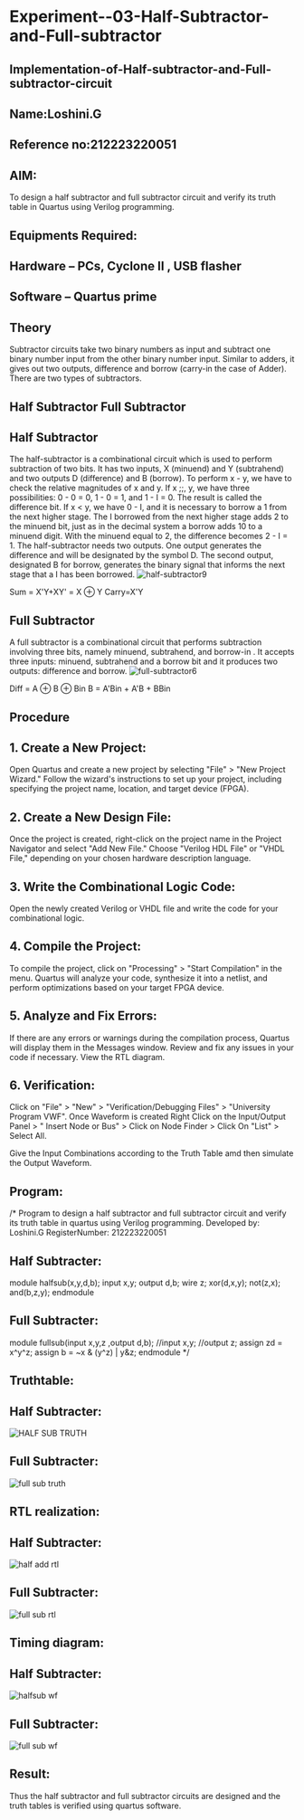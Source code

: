 # Experiment--03-Half-Subtractor-and-Full-subtractor
## Implementation-of-Half-subtractor-and-Full-subtractor-circuit
## Name:Loshini.G
## Reference no:212223220051
## AIM:
To design a half subtractor and full subtractor circuit and verify its truth table in Quartus using Verilog programming.

## Equipments Required:
## Hardware – PCs, Cyclone II , USB flasher
## Software – Quartus prime
## Theory
Subtractor circuits take two binary numbers as input and subtract one binary number input from the other binary number input. Similar to adders, it gives out two outputs, difference and borrow (carry-in the case of Adder). There are two types of subtractors.

## Half Subtractor Full Subtractor
## Half Subtractor
The half-subtractor is a combinational circuit which is used to perform subtraction of two bits. It has two inputs, X (minuend) and Y (subtrahend) and two outputs D (difference) and B (borrow). To perform x - y, we have to check the relative magnitudes of x and y. If x ;;, y, we have three possibilities: 0 - 0 = 0, 1 - 0 = 1, and 1 - I = 0. The result is called the difference bit. If x < y, we have 0 - I, and it is necessary to borrow a 1 from the next higher stage. The I borrowed from the next higher stage adds 2 to the minuend bit, just as in the decimal system a borrow adds 10 to a minuend digit. With the minuend equal to 2, the difference becomes 2 - I = 1. The half-subtractor needs two outputs. One output generates the difference and will be designated by the symbol D. The second output, designated B for borrow, generates the binary signal that informs the next stage that a I has been borrowed.
![half-subtractor9](https://user-images.githubusercontent.com/36288975/166112538-58c3bc7c-ee5d-4e6a-ac8d-8e8328efe27a.png)


Sum = X'Y+XY' = X ⊕ Y
Carry=X'Y

## Full Subtractor
A full subtractor is a combinational circuit that performs subtraction involving three bits, namely minuend, subtrahend, and borrow-in . It accepts three inputs: minuend, subtrahend and a borrow bit and it produces two outputs: difference and borrow. 
![full-subtractor6](https://user-images.githubusercontent.com/36288975/166112541-24c68359-3de8-4674-ae22-8272ffc385ed.png)


Diff = A ⊕ B ⊕ Bin B = A'Bin + A'B + BBin

## Procedure

## 1.	Create a New Project:
Open Quartus and create a new project by selecting "File" > "New Project Wizard."
Follow the wizard's instructions to set up your project, including specifying the project name, location, and target device (FPGA).
## 2.	Create a New Design File:

Once the project is created, right-click on the project name in the Project Navigator and select "Add New File."
Choose "Verilog HDL File" or "VHDL File," depending on your chosen hardware description language.
## 3.	Write the Combinational Logic Code:

Open the newly created Verilog or VHDL file and write the code for your combinational logic.
## 4.	Compile the Project:
To compile the project, click on "Processing" > "Start Compilation" in the menu.
Quartus will analyze your code, synthesize it into a netlist, and perform optimizations based on your target FPGA device.
## 5.	Analyze and Fix Errors:

If there are any errors or warnings during the compilation process, Quartus will display them in the Messages window.
Review and fix any issues in your code if necessary.
View the RTL diagram.
## 6.	Verification:
Click on "File" > "New" > "Verification/Debugging Files" > "University Program VWF".
Once Waveform is created Right Click on the Input/Output Panel > " Insert Node or Bus" > Click on Node Finder > Click On "List" > Select All.
 
Give the Input Combinations according to the Truth Table amd then simulate the Output Waveform.



## Program:
/*
Program to design a half subtractor and full subtractor circuit and verify its truth table in quartus using Verilog programming.
Developed by: Loshini.G
RegisterNumber:  212223220051
## Half Subtracter:
module halfsub(x,y,d,b);
input x,y;
output d,b;
wire z;
xor(d,x,y);
not(z,x);
and(b,z,y);
endmodule

## Full Subtracter:
module fullsub(input x,y,z ,output d,b);
//input x,y;
//output z;
assign zd = x^y^z;
assign b = ~x & (y^z) | y&z;
endmodule
*/

## Truthtable:
## Half Subtracter:
![HALF SUB TRUTH](https://github.com/Loshini2301/Experiment--03-Half-Subtractor-and-Full-subtractor/assets/150007305/dd216b7d-c577-4214-9c8e-90ae478b14da)


## Full Subtracter:
![full sub truth](https://github.com/Loshini2301/Experiment--03-Half-Subtractor-and-Full-subtractor/assets/150007305/c39c3ba0-69af-42f2-aebb-2a65eadf7a4d)

##  RTL realization:
## Half Subtracter:
![half add rtl](https://github.com/Loshini2301/Experiment--03-Half-Subtractor-and-Full-subtractor/assets/150007305/91c6e0fb-a46a-4c3c-8077-43dd07f56d99)

## Full Subtracter:
![full sub rtl](https://github.com/Loshini2301/Experiment--03-Half-Subtractor-and-Full-subtractor/assets/150007305/6ec5ee85-af14-4276-8149-a71008d07ca8)

## Timing diagram:
## Half Subtracter:
![halfsub wf](https://github.com/Loshini2301/Experiment--03-Half-Subtractor-and-Full-subtractor/assets/150007305/06cdd862-9468-4567-82b2-d5aac790ffe3)

## Full Subtracter:
![full sub wf](https://github.com/Loshini2301/Experiment--03-Half-Subtractor-and-Full-subtractor/assets/150007305/7bdcd082-c86b-4f5a-8e63-21468579e148)




## Result:
Thus the half subtractor and full subtractor circuits are designed and the truth tables is verified using quartus software.
